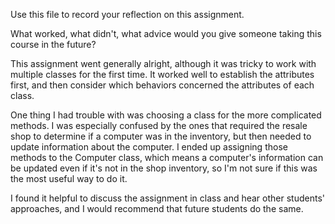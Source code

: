 Use this file to record your reflection on this assignment. 

What worked, what didn't, what advice would you give someone taking this course in the future?

This assignment went generally alright, although it was tricky to work with multiple classes for the first time. It worked well to establish the attributes first, and then consider which behaviors concerned the attributes of each class.

One thing I had trouble with was choosing a class for the more complicated methods. I was especially confused by the ones that required the resale shop to determine if a computer was in the inventory, but then needed to update information about the computer. I ended up assigning those methods to the Computer class, which means a computer's information can be updated even if it's not in the shop inventory, so I'm not sure if this was the most useful way to do it.

I found it helpful to discuss the assignment in class and hear other students' approaches, and I would recommend that future students do the same.
